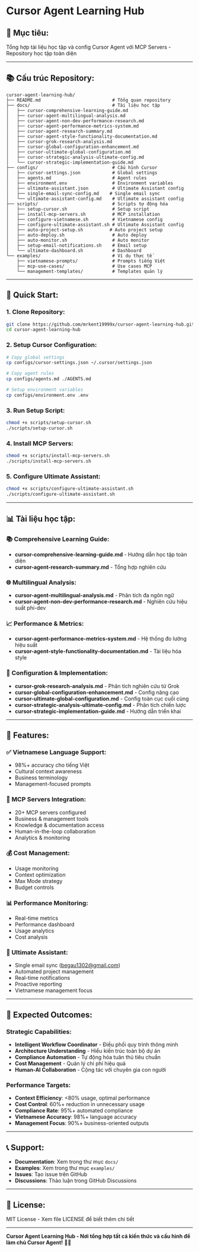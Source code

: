 # Cursor Agent Learning Hub

## 🎯 **Mục tiêu:**
Tổng hợp tài liệu học tập và config Cursor Agent với MCP Servers - Repository học tập toàn diện

---

## 📚 **Cấu trúc Repository:**

```
cursor-agent-learning-hub/
├── README.md                           # Tổng quan repository
├── docs/                               # Tài liệu học tập
│   ├── cursor-comprehensive-learning-guide.md
│   ├── cursor-agent-multilingual-analysis.md
│   ├── cursor-agent-non-dev-performance-research.md
│   ├── cursor-agent-performance-metrics-system.md
│   ├── cursor-agent-research-summary.md
│   ├── cursor-agent-style-functionality-documentation.md
│   ├── cursor-grok-research-analysis.md
│   ├── cursor-global-configuration-enhancement.md
│   ├── cursor-ultimate-global-configuration.md
│   ├── cursor-strategic-analysis-ultimate-config.md
│   └── cursor-strategic-implementation-guide.md
├── configs/                            # Cấu hình Cursor
│   ├── cursor-settings.json            # Global settings
│   ├── agents.md                       # Agent rules
│   ├── environment.env                 # Environment variables
│   ├── ultimate-assistant.json         # Ultimate Assistant config
│   ├── single-email-sync-config.md    # Single email sync
│   └── ultimate-assistant-config.md    # Ultimate assistant config
├── scripts/                            # Scripts tự động hóa
│   ├── setup-cursor.sh                 # Setup script
│   ├── install-mcp-servers.sh          # MCP installation
│   ├── configure-vietnamese.sh         # Vietnamese config
│   ├── configure-ultimate-assistant.sh # Ultimate Assistant config
│   ├── auto-project-setup.sh          # Auto project setup
│   ├── auto-deploy.sh                  # Auto deploy
│   ├── auto-monitor.sh                 # Auto monitor
│   ├── setup-email-notifications.sh    # Email setup
│   └── ultimate-dashboard.sh           # Dashboard
└── examples/                           # Ví dụ thực tế
    ├── vietnamese-prompts/             # Prompts tiếng Việt
    ├── mcp-use-cases/                  # Use cases MCP
    └── management-templates/           # Templates quản lý
```

---

## 🚀 **Quick Start:**

### **1. Clone Repository:**
```bash
git clone https://github.com/mrkent19999x/cursor-agent-learning-hub.git
cd cursor-agent-learning-hub
```

### **2. Setup Cursor Configuration:**
```bash
# Copy global settings
cp configs/cursor-settings.json ~/.cursor/settings.json

# Copy agent rules
cp configs/agents.md ./AGENTS.md

# Setup environment variables
cp configs/environment.env .env
```

### **3. Run Setup Script:**
```bash
chmod +x scripts/setup-cursor.sh
./scripts/setup-cursor.sh
```

### **4. Install MCP Servers:**
```bash
chmod +x scripts/install-mcp-servers.sh
./scripts/install-mcp-servers.sh
```

### **5. Configure Ultimate Assistant:**
```bash
chmod +x scripts/configure-ultimate-assistant.sh
./scripts/configure-ultimate-assistant.sh
```

---

## 📊 **Tài liệu học tập:**

### **📚 Comprehensive Learning Guide:**
- **cursor-comprehensive-learning-guide.md** - Hướng dẫn học tập toàn diện
- **cursor-agent-research-summary.md** - Tổng hợp nghiên cứu

### **🌐 Multilingual Analysis:**
- **cursor-agent-multilingual-analysis.md** - Phân tích đa ngôn ngữ
- **cursor-agent-non-dev-performance-research.md** - Nghiên cứu hiệu suất phi-dev

### **📈 Performance & Metrics:**
- **cursor-agent-performance-metrics-system.md** - Hệ thống đo lường hiệu suất
- **cursor-agent-style-functionality-documentation.md** - Tài liệu hóa style

### **🔧 Configuration & Implementation:**
- **cursor-grok-research-analysis.md** - Phân tích nghiên cứu từ Grok
- **cursor-global-configuration-enhancement.md** - Config nâng cao
- **cursor-ultimate-global-configuration.md** - Config toàn cục cuối cùng
- **cursor-strategic-analysis-ultimate-config.md** - Phân tích chiến lược
- **cursor-strategic-implementation-guide.md** - Hướng dẫn triển khai

---

## 🎯 **Features:**

### **✅ Vietnamese Language Support:**
- 98%+ accuracy cho tiếng Việt
- Cultural context awareness
- Business terminology
- Management-focused prompts

### **🔗 MCP Servers Integration:**
- 20+ MCP servers configured
- Business & management tools
- Knowledge & documentation access
- Human-in-the-loop collaboration
- Analytics & monitoring

### **💰 Cost Management:**
- Usage monitoring
- Context optimization
- Max Mode strategy
- Budget controls

### **📊 Performance Monitoring:**
- Real-time metrics
- Performance dashboard
- Usage analytics
- Cost analysis

### **🤖 Ultimate Assistant:**
- Single email sync (begau1302@gmail.com)
- Automated project management
- Real-time notifications
- Proactive reporting
- Vietnamese management focus

---

## 🎉 **Expected Outcomes:**

### **Strategic Capabilities:**
- **Intelligent Workflow Coordinator** - Điều phối quy trình thông minh
- **Architecture Understanding** - Hiểu kiến trúc toàn bộ dự án
- **Compliance Automation** - Tự động hóa tuân thủ tiêu chuẩn
- **Cost Management** - Quản lý chi phí hiệu quả
- **Human-AI Collaboration** - Cộng tác với chuyên gia con người

### **Performance Targets:**
- **Context Efficiency**: <80% usage, optimal performance
- **Cost Control**: 60%+ reduction in unnecessary usage
- **Compliance Rate**: 95%+ automated compliance
- **Vietnamese Accuracy**: 98%+ language accuracy
- **Management Focus**: 90%+ business-oriented outputs

---

## 📞 **Support:**

- **Documentation**: Xem trong thư mục `docs/`
- **Examples**: Xem trong thư mục `examples/`
- **Issues**: Tạo issue trên GitHub
- **Discussions**: Thảo luận trong GitHub Discussions

---

## 📄 **License:**

MIT License - Xem file LICENSE để biết thêm chi tiết

---

**Cursor Agent Learning Hub - Nơi tổng hợp tất cả kiến thức và cấu hình để làm chủ Cursor Agent!** 🚀✨